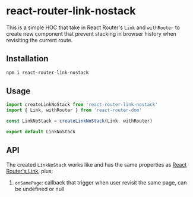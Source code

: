# react-router-link-nostack

This is a simple HOC that take in React Router's `Link` and `withRouter` to create new component that prevent stacking in browser history when revisiting the current route.

## Installation

```bash
npm i react-router-link-nostack
```

## Usage

```jsx
import createLinkNoStack from 'react-router-link-nostack'
import { Link, withRouter } from 'react-router-dom'

const LinkNoStack = createLinkNoStack(Link, withRouter)

export default LinkNoStack

```

## API

The created `LinkNoStack` works like and has the same properties as [React Router's Link](https://reacttraining.com/react-router/web/api/Link), plus:

1. `onSamePage`: callback that trigger when user revisit the same page, can be undefined or null
